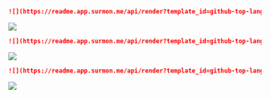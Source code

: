 ```markdown
![](https://readme.app.surmon.me/api/render?template_id=github-top-languages&props.username=<github_username>)
```

![](https://readme.app.surmon.me/api/render?template_id=github-top-languages&props.username=surmon-china&svg.width=1012&svg.height=190)

```markdown
![](https://readme.app.surmon.me/api/render?template_id=github-top-languages&props.username=<github_username>&props.theme=dark)
```

![](https://readme.app.surmon.me/api/render?template_id=github-top-languages&props.username=surmon-china&props.theme=dark&svg.width=1012&svg.height=190)

```markdown
![](https://readme.app.surmon.me/api/render?template_id=github-top-languages&props.username=<github_username>&props.theme=dark&props.hideIcon=true&props.legendSize=14)
```

![](https://readme.app.surmon.me/api/render?template_id=github-top-languages&props.username=surmon-china&props.theme=dark&props.hideIcon=true&props.legendSize=14&svg.width=1012&svg.height=190)
